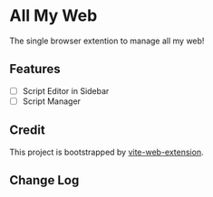 # All My Web

The single browser extention to manage all my web!

## Features

- [ ] Script Editor in Sidebar
- [ ] Script Manager

## Credit

This project is bootstrapped by [vite-web-extension](https://github.com/JohnBra/vite-web-extension).

## Change Log